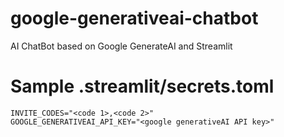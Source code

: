 # google-generativeai-chatbot
AI ChatBot based on Google GenerateAI and Streamlit



# Sample .streamlit/secrets.toml
```
INVITE_CODES="<code 1>,<code 2>"
GOOGLE_GENERATIVEAI_API_KEY="<google generativeAI API key>"
```

